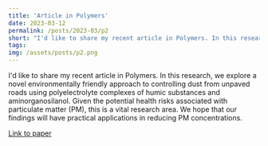 ```yaml
---
title: 'Article in Polymers'
date: 2023-03-12
permalink: /posts/2023-03/p2
short: "I'd like to share my recent article in Polymers. In this research, we explore a novel environmentally friendly approach to controlling dust from unpaved roads using polyelectrolyte complexes of humic substances and aminorganosilanol."
tags:
img: /assets/posts/p2.png
---
```


I'd like to share my recent article in Polymers. In this research, we explore a novel environmentally friendly approach to controlling dust from unpaved roads using polyelectrolyte complexes of humic substances and aminorganosilanol. Given the potential health risks associated with particulate matter (PM), this is a vital research area. We hope that our findings will have practical applications in reducing PM concentrations.

[Link to paper](https://www.mdpi.com/2073-4360/15/6/1514)